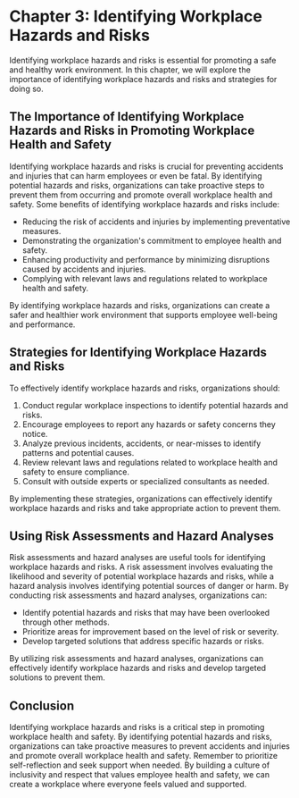 Chapter 3: Identifying Workplace Hazards and Risks
==================================================

Identifying workplace hazards and risks is essential for promoting a safe and healthy work environment. In this chapter, we will explore the importance of identifying workplace hazards and risks and strategies for doing so.

The Importance of Identifying Workplace Hazards and Risks in Promoting Workplace Health and Safety
--------------------------------------------------------------------------------------------------

Identifying workplace hazards and risks is crucial for preventing accidents and injuries that can harm employees or even be fatal. By identifying potential hazards and risks, organizations can take proactive steps to prevent them from occurring and promote overall workplace health and safety. Some benefits of identifying workplace hazards and risks include:

* Reducing the risk of accidents and injuries by implementing preventative measures.
* Demonstrating the organization's commitment to employee health and safety.
* Enhancing productivity and performance by minimizing disruptions caused by accidents and injuries.
* Complying with relevant laws and regulations related to workplace health and safety.

By identifying workplace hazards and risks, organizations can create a safer and healthier work environment that supports employee well-being and performance.

Strategies for Identifying Workplace Hazards and Risks
------------------------------------------------------

To effectively identify workplace hazards and risks, organizations should:

1. Conduct regular workplace inspections to identify potential hazards and risks.
2. Encourage employees to report any hazards or safety concerns they notice.
3. Analyze previous incidents, accidents, or near-misses to identify patterns and potential causes.
4. Review relevant laws and regulations related to workplace health and safety to ensure compliance.
5. Consult with outside experts or specialized consultants as needed.

By implementing these strategies, organizations can effectively identify workplace hazards and risks and take appropriate action to prevent them.

Using Risk Assessments and Hazard Analyses
------------------------------------------

Risk assessments and hazard analyses are useful tools for identifying workplace hazards and risks. A risk assessment involves evaluating the likelihood and severity of potential workplace hazards and risks, while a hazard analysis involves identifying potential sources of danger or harm. By conducting risk assessments and hazard analyses, organizations can:

* Identify potential hazards and risks that may have been overlooked through other methods.
* Prioritize areas for improvement based on the level of risk or severity.
* Develop targeted solutions that address specific hazards or risks.

By utilizing risk assessments and hazard analyses, organizations can effectively identify workplace hazards and risks and develop targeted solutions to prevent them.

Conclusion
----------

Identifying workplace hazards and risks is a critical step in promoting workplace health and safety. By identifying potential hazards and risks, organizations can take proactive measures to prevent accidents and injuries and promote overall workplace health and safety. Remember to prioritize self-reflection and seek support when needed. By building a culture of inclusivity and respect that values employee health and safety, we can create a workplace where everyone feels valued and supported.
